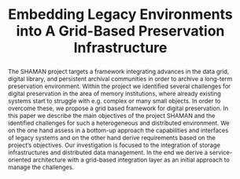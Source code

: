 ---
abstract: The SHAMAN project targets a framework integrating advances in the data
  grid, digital library, and persistent archival communities in order to archive a
  long-term preservation environment. Within the project we identified several challenges
  for digital preservation in the area of memory institutions, where already existing
  systems start to struggle with e.g. complex or many small objects. In order to overcome
  these, we propose a grid based framework for digital preservation. In this paper
  we describe the main objectives of the project SHAMAN and the identified challenges
  for such a heterogeneous and distributed environment. We on the one hand assess
  in a bottom-up approach the capabilities and interfaces of legacy systems and on
  the other hand derive requirements based on the project’s objectives. Our investigation
  is focused to the integration of storage infrastructures and distributed data management.
  In the end we derive a service-oriented architecture with a grid-based integration
  layer as an initial approach to manage the challenges.
creators:
- Claus-Peter Klas
- Matthias Hemmje
- Lars Müller
- Holger Brocks
date: null
document_url: https://services.phaidra.univie.ac.at/api/object/o:294151/download
grand_parent: iPRES
institutions: []
keywords:
- london
landing_page_url: https://phaidra.univie.ac.at/o:294151
language: eng
layout: publication
license: CC BY-SA 3.0 AT
notes_url: null
parent: iPRES 2008
publication_type: paper
size: 233233
slides_url: null
source_name: iPRES
stream_url: null
title: Embedding Legacy Environments into A Grid-Based Preservation Infrastructure
year: 2008
---